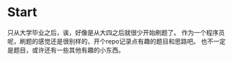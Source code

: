# Start
只从大学毕业之后，诶，好像是从大四之后就很少开始刷题了。
作为一个程序员呢，刷题的感觉还是很别样的，开个repo记录点有趣的题目和思路吧。
也不一定是题目，或许还有一些其他有趣的小东西。

